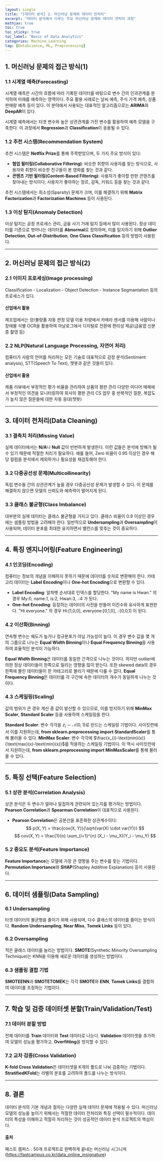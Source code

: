 ```yaml
---
layout: single
title: "[데이터 분석] 2. 머신러닝 문제와 데이터 전처리"
excerpt: "데이터 분석에서 다루는 주요 머신러닝 문제와 데이터 전처리 과정"
mathjax: true
toc: true
toc_sticky: true
toc_label: "Basic of Data Analytics"
categories: Machine_Learning
tag: [DataScience, ML, Preprocessing]
---
```


## 1. 머신러닝 문제의 접근 방식(1)

### 1.1 시계열 예측(Forecasting)
시계열 예측은 시간의 흐름에 따라 기록된 데이터를 바탕으로 변수 간의 인과관계를 분석하여 미래를 예측하는 영역이다. 주요 활용 사례로는 날씨 예측, 주식 가격 예측, 상품 판매량 예측 등이 있다. 이 분야에서 사용되는 대표적인 알고리즘으로는 **ARIMA**와 **DeepAR**이 있다.

시계열 예측에서는 타겟 변수와 높은 상관관계를 가진 변수를 활용하여 예측 모델을 구축한다. 이 과정에서 **Regression**과 **Classification**이 응용될 수 있다.

### 1.2 추천 시스템(Recommendation System)
추천 시스템은 **Netflix Prize**를 통해 주목받았으며, 두 가지 주요 방식이 있다:
- **협업 필터링(Collaborative Filtering)**: 비슷한 취향의 사용자를 찾는 방식으로, 사용자와 취향이 비슷한 친구들이 본 영화를 찾는 것과 같다.
- **콘텐츠 기반 필터링(Content-Based Filtering)**: 사용자가 좋아할 만한 콘텐츠를 찾아내는 방식이다, 사용자가 좋아하는 장르, 감독, 키워드 등을 찾는 것과 같다.

추천 시스템에서는 희소성(Sparsity) 문제가 크며, 이를 해결하기 위해 **Matrix Factorization**과 **Factorization Machines** 등이 사용된다.

### 1.3 이상 탐지(Anomaly Detection)
이상 탐지는 공정 프로세스 관리, 금융 사기 거래 탐지 등에서 많이 사용된다. 정상 데이터를 기준으로 벗어나는 데이터를 **Abnormal**로 정의하며, 이를 탐지하기 위해 **Outlier Detection**, **Out-of-Distribution**, **One Class Classification** 등의 방법이 사용된다.

---

## 2. 머신러닝 문제의 접근 방식(2)

### 2.1 이미지 프로세싱(Image processing)
Classification - Localization - Object Detection - Instance Segmantation 등의 프로세스가 있다.

#### 산업에서 활용
제조업에서는 양/불량품 자동 판정 모델 이용
차량에서 카메라 센서를 이용해 사람이나 장애물 식별
OCR을 활용하여 아날로그에서 디지털로 전환에 편리성 제공(금융앱 신분증 촬영 등)

### 2.2 NLP(Natural Language Processing, 자연어 처리)
컴퓨터가 사람의 언어를 처리하는 모든 기술로 대표적으로 감정 분석(Sentiment analysis), STT(Speech To Text), 챗봇과 같은 것들이 있다.

#### 산업에서 활용
제품 리뷰에서 부정적인 평가 비율을 관리하여 상품의 평판 관리
다양한 미디어 매체에서 부정적인 의견을 모니터링하여 회사의 평판 관리
CS 업무 중 반복적인 질문, 복잡도가 높지 않은 질문들에 대한 자동 응대(챗봇) 

---

## 3. 데이터 전처리(Data Cleaning)

### 3.1 결측치 처리(Missing Value)
실제 데이터에서는 **N/A**나 **Null** 값이 빈번하게 발생한다. 이런 값들은 분석에 방해가 될 수 있기 때문에 적절한 처리가 필요하다. 예를 들어, Zero 비율이 0.95 이상인 경우 해당 컬럼을 분석에서 제외하거나 필요성을 재검토해야 한다.

### 3.2 다중공선성 문제(Multicollinearity)
독립 변수들 간의 상관관계가 높을 경우 다중공선성 문제가 발생할 수 있다. 이 문제를 해결하지 않으면 모델의 신뢰도와 예측력이 떨어지게 된다.

### 3.3 클래스 불균형(Class Imbalance)
대부분의 실제 데이터는 클래스 불균형을 가지고 있다. 클래스 비율이 0.9 이상인 경우에는 샘플링 방법을 고려해야 한다. 일반적으로 **Undersampling**과 **Oversampling**이 사용되며, 데이터 분포를 최대한 유지하면서 밸런스를 맞추는 것이 중요하다.

---

## 4. 특징 엔지니어링(Feature Engineering)

### 4.1 인코딩(Encoding)
컴퓨터는 정보의 개념을 이해하지 못하기 때문에 데이터를 숫자로 변환해야 한다. 카테고리 데이터는 **Label Encoding**이나 **One-hot Encoding**으로 변환할 수 있다.
- **Label Encoding**: 알파벳 순서대로 인덱스를 할당한다. "My name is Hwan." 의 경우 My:0, name:1, is:2, Hwan:3, .:4 가 된다.
- **One-hot Encoding**: 등장하는 데이터의 사전을 만들어 이진수와 유사하게 표현한다. "Hi everyone." 의 경우 Hi:[1,0,0], everyone:[0,1,0], .:[0,0,1] 이 된다. 

### 4.2 이산화(Binning)
연속형 변수는 왜도가 높거나 정규분포가 아닐 가능성이 높다. 이 경우 변수 값을 몇 개의 그룹으로 나누는 **Equal Width Binning**이나 **Equal Frequency Binning**을 사용하여 효율적인 분석이 가능하다.

**Equal Width Binning**은 데이터를 동일한 간격으로 나누는 것이다. 하지만 outlier에 의한 정상 데이터들이 한쪽으로 밀리는 영향을 많이 받는다. 또한 skewed data의 경우 한쪽에 몰린 데이터들이 한 카테고리로 몰리기 때문에 다룰 수 없다.
**Equal Frequency Binning**은 데이터를 각 구간에 속한 데이터의 개수가 동일하게 나누는 것이다.

### 4.3 스케일링(Scaling)
값의 범위가 큰 경우 계산 중 값이 발산할 수 있으므로, 이를 방지하기 위해 **MinMax Scaler**, **Standard Scaler** 등을 사용하여 스케일링을 한다.

**Standard Scaler**: 변수 각각을 $z_{i} \sim \mathcal{N}(0,1)$로 만드는 스케일링 기법이다. 사이킷런에서 이를 지원하는데, **from sklearn.preprocessing import StandardScaler**를 통해 불러올 수 있다.
**MinMax Scaler**: 변수 각각에 $\frac{x_{i}-\text{min}(x)}{\text{max}(x)-\text{min}(x)}$를 적용하는 스케일링 기법이다. 이 역시 사이킷런에서 지원하는데, **from sklearn.preprocessing import MinMaxScaler**를 통해 불러올 수 있다.

---

## 5. 특징 선택(Feature Selection)

### 5.1 상관 분석(Correlation Analysis)
상관 분석은 두 변수가 얼마나 밀접하게 관련되어 있는지를 평가하는 방법이다. **Pearson Correlation**과 **Spearman Correlation**이 대표적으로 사용된다.
- **Pearson Correlation**은 공분산을 표준화한 상관계수이다:
  $$
  p(X, Y) = \frac{cov(X, Y)}{\sqrt{var(X) \cdot var(Y)}}
  $$
  $$
  cov(X, Y) = \frac{1}{n} \sum_{i=1}^{n} (X_i - \mu_X)(Y_i - \mu_Y)
  $$

### 5.2 중요도 분석(Feature Importance)
**Feature Importance**는 모델에 가장 큰 영향을 주는 변수를 찾는 기법이다. **Permutation Importance**와 **SHAP**(Shapley Additive Explanation) 등이 사용된다.

---

## 6. 데이터 샘플링(Data Sampling)

### 6.1 Undersampling
타겟 데이터의 불균형을 줄이기 위해 사용되며, 다수 클래스의 데이터를 줄이는 방식이다. **Random Undersampling**, **Near Miss**, **Tomek Links** 등이 있다.

### 6.2 Oversampling
적은 클래스 데이터를 늘리는 방법이다. **SMOTE**(Synthetic Minority Oversampling Technique)는 KNN을 이용해 새로운 데이터를 생성하는 방법이다.

### 6.3 샘플링 결합 기법
**SMOTEENN**과 **SMOTETOMEK**는 각각 **SMOTE**와 **ENN**, **Tomek Links**를 결합하여 데이터를 조정하는 기법이다.

---

## 7. 학습 및 검증 데이터셋 분할(Train/Validation/Test)

### 7.1 데이터 분할 방법
전체 데이터를 **Train** 데이터와 **Test** 데이터로 나눈다. **Validation** 데이터셋을 추가하여 모델의 성능을 평가하고, **Overfitting**을 방지할 수 있다.

### 7.2 교차 검증(Cross Validation)
**K-fold Cross Validation**은 데이터셋을 K개의 폴드로 나눠 검증하는 기법이다. **StratifiedKFold**는 라벨의 분포를 고려하여 폴드를 나누는 방식이다.

---

## 8. 결론
데이터 분석의 기본 개념과 절차는 다양한 실제 데이터 문제에 적용될 수 있다. 머신러닝 모델의 성능을 높이기 위해서는 적절한 데이터 전처리와 특징 선택이 필수적이다. 데이터의 특성을 이해하고 적절히 처리하는 것이 성공적인 데이터 분석 프로젝트의 핵심이다.

#### 출처
패스트 캠퍼스 : 50개 프로젝트로 완벽하게 끝내는 머신러닝 시그니쳐 (https://fastcampus.co.kr/data_online_msignature)